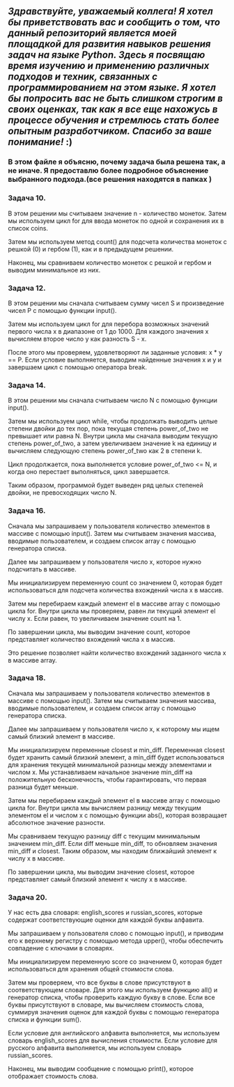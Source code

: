 ##  ***Здравствуйте, уважаемый коллега! Я хотел бы приветствовать вас и сообщить о том, что данный репозиторий является моей площадкой для развития навыков решения задач на языке Python. Здесь я посвящаю время изучению и применению различных подходов и техник, связанных с программированием на этом языке. Я хотел бы попросить вас не быть слишком строгим в своих оценках, так как я все еще нахожусь в процессе обучения и стремлюсь стать более опытным разработчиком. Спасибо за ваше понимание!*** :) 

### В этом файле я объясню, почему задача была решена так, а не иначе. Я предоставлю более подробное объяснение выбранного подхода.(все решения находятся в папках )

### Задача 10.

В этом решении мы считываем значение n - количество монеток. Затем мы используем цикл for для ввода монеток по одной и сохранения их в список coins.

Затем мы используем метод count() для подсчета количества монеток с решкой (0) и гербом (1), как и в предыдущем решении.

Наконец, мы сравниваем количество монеток с решкой и гербом и выводим минимальное из них.

### Задача 12. 
В этом решении мы сначала считываем сумму чисел S и произведение чисел P с помощью функции input().

Затем мы используем цикл for для перебора возможных значений первого числа x в диапазоне от 1 до 1000. Для каждого значения x вычисляем второе число y как разность S - x.

После этого мы проверяем, удовлетворяют ли заданные условия: x * y == P. Если условие выполняется, выводим найденные значения x и y и завершаем цикл с помощью оператора break.

### Задача 14. 
В этом решении мы сначала считываем число N с помощью функции input().

Затем мы используем цикл while, чтобы продолжать выводить целые степени двойки до тех пор, пока текущая степень power_of_two не превышает или равна N. Внутри цикла мы сначала выводим текущую степень power_of_two, а затем увеличиваем значение k на единицу и вычисляем следующую степень power_of_two как 2 в степени k.

Цикл продолжается, пока выполняется условие power_of_two <= N, и когда оно перестает выполняться, цикл завершается.

Таким образом, программой будет выведен ряд целых степеней двойки, не превосходящих число N.

### Задача 16.
Сначала мы запрашиваем у пользователя количество элементов в массиве с помощью input(). Затем мы считываем значения массива, вводимые пользователем, и создаем список array с помощью генератора списка.

Далее мы запрашиваем у пользователя число x, которое нужно подсчитать в массиве.

Мы инициализируем переменную count со значением 0, которая будет использоваться для подсчета количества вхождений числа x в массив.

Затем мы перебираем каждый элемент el в массиве array с помощью цикла for. Внутри цикла мы проверяем, равен ли текущий элемент el числу x. Если равен, то увеличиваем значение count на 1.

По завершении цикла, мы выводим значение count, которое представляет количество вхождений числа x в массив.

Это решение позволяет найти количество вхождений заданного числа x в массиве array.

### Задача 18.

Сначала мы запрашиваем у пользователя количество элементов в массиве с помощью input(). Затем мы считываем значения массива, вводимые пользователем, и создаем список array с помощью генератора списка.

Далее мы запрашиваем у пользователя число x, к которому мы ищем самый близкий элемент в массиве.

Мы инициализируем переменные closest и min_diff. Переменная closest будет хранить самый близкий элемент, а min_diff будет использоваться для хранения текущей минимальной разницы между элементами и числом x. Мы устанавливаем начальное значение min_diff на положительную бесконечность, чтобы гарантировать, что первая разница будет меньше.

Затем мы перебираем каждый элемент el в массиве array с помощью цикла for. Внутри цикла мы вычисляем разницу между текущим элементом el и числом x с помощью функции abs(), которая возвращает абсолютное значение разности.

Мы сравниваем текущую разницу diff с текущим минимальным значением min_diff. Если diff меньше min_diff, то обновляем значения min_diff и closest. Таким образом, мы находим ближайший элемент к числу x в массиве.

По завершении цикла, мы выводим значение closest, которое представляет самый близкий элемент к числу x в массиве.

### Задача 20.   

У нас есть два словаря: english_scores и russian_scores, которые содержат соответствующие оценки для каждой буквы алфавита.

Мы запрашиваем у пользователя слово с помощью input(), и приводим его к верхнему регистру с помощью метода upper(), чтобы обеспечить совпадение с ключами в словарях.

Мы инициализируем переменную score со значением 0, которая будет использоваться для хранения общей стоимости слова.

Затем мы проверяем, что все буквы в слове присутствуют в соответствующем словаре. Для этого мы используем функцию all() и генератор списка, чтобы проверить каждую букву в слове. Если все буквы присутствуют в словаре, мы вычисляем стоимость слова, суммируя значения оценок для каждой буквы с помощью генератора списка и функции sum().

Если условие для английского алфавита выполняется, мы используем словарь english_scores для вычисления стоимости. Если условие для русского алфавита выполняется, мы используем словарь russian_scores.

Наконец, мы выводим сообщение с помощью print(), которое отображает стоимость слова.